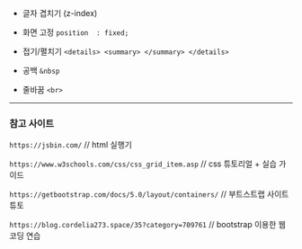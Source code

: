 



- 글자 겹치기 (z-index)



- 화면 고정  `position  : fixed;`
- 접기/펼치기 `<details> <summary> </summary> </details>`

- 공백 `&nbsp`
- 줄바꿈 `<br>`







---

### 참고 사이트



`https://jsbin.com/`	// html 실행기

`https://www.w3schools.com/css/css_grid_item.asp`	// css 튜토리얼 + 실습 가이드

`https://getbootstrap.com/docs/5.0/layout/containers/`	// 부트스트랩 사이트 튜토



`https://blog.cordelia273.space/35?category=709761`	// bootstrap 이용한 웹 코딩 연습
